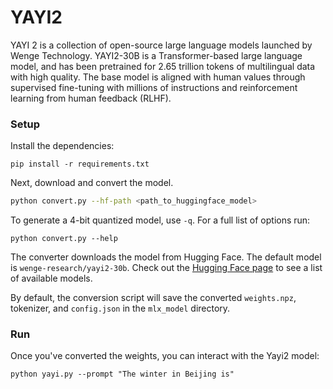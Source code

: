 # YAYI2

YAYI 2 is a collection of open-source large language models launched by Wenge Technology. YAYI2-30B is a Transformer-based large language model, and has been pretrained for 2.65 trillion tokens of multilingual data with high quality. The base model is aligned with human values through supervised fine-tuning with millions of instructions and reinforcement learning from human feedback (RLHF).


### Setup

Install the dependencies:

```
pip install -r requirements.txt
```

Next, download and convert the model. 

```sh
python convert.py --hf-path <path_to_huggingface_model>
```

To generate a 4-bit quantized model, use `-q`. For a full list of options run:

```
python convert.py --help
```

The converter downloads the model from Hugging Face. The default model is
`wenge-research/yayi2-30b`. Check out the [Hugging Face
page](https://huggingface.co/wenge-research) to see a list of available models.

By default, the conversion script will save the converted `weights.npz`,
tokenizer, and `config.json` in the `mlx_model` directory.

### Run

Once you've converted the weights, you can interact with the Yayi2
model:

```
python yayi.py --prompt "The winter in Beijing is"
```


